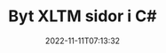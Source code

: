 ---
############################# Static ############################
layout: "auto-gen-merger"
date: 2022-11-11T07:13:32
draft: false
otherformats: pdf pps ppsx ppt pptx rtf tex vdx vsdm vsdx vssm vssx vstm vstx vsx vtx

############################# Head ############################
head_title: "Byt och byt ut XLTM sidor i C#"
head_description: "Byt och byt ut positioner på två sidor i en XLTM-fil i C# med hjälp av dokumentsammanslagnings-API."

############################# Header ############################
title: "Byt XLTM sidor i C#"
description: "Byt XLTM-sidor med några rader med .NET-kod."
bg_image: "https://cms.admin.containerize.com/templates/aspose/App_Themes/V3/images/bg/header1.png"
bg_overlay: false
button:
    enable: true
    icon: "fas fa-arrow-down"
    label: "Ladda ner gratis provversion"
    link: "https://downloads.groupdocs.com/merger/net"

############################# SubMenu ############################
submenu:
    enable: true

    left:
        img_alt: "GroupDocs.Merger for .NET"
        image: "https://cms.admin.containerize.com/templates/groupdocs/images/product-logos/90x90-noborder/groupdocs-merger-net.png"
        product: "GroupDocs.Merger"
        platform: ".NET"

    middle:
        button:

            # button loop
            - link: "https://apireference.groupdocs.com/merger/net"
              text: "API-referens"

            # button loop
            - link: "https://github.com/groupdocs-merger"
              text: "Kodexempel"

            # button loop
            - link: "https://products.groupdocs.app/merger/family"
              text: "Livedemos"

            # button loop
            - link: "https://purchase.groupdocs.com/pricing/merger/net"
              text: "Prissättning"

    right:
        link_download: "https://downloads.groupdocs.com/merger"
        link_learn: "https://docs.groupdocs.com/merger/net"
        link_buy: "https://purchase.groupdocs.com"

############################# About ############################
about:
    enable: true
    title: "Om GroupDocs.Merger for .NET API"
    content: |
        [GroupDocs.Merger for .NET](/sv/merger/net/) erbjuder en enkel lösning för att säkert sammanfoga och dela mellan ett brett utbud av dokumentformat inklusive PDF, Microsoft Office (Word, Excel, PowerPoint , OneNote), OpenDocument, HTML, bilder och många andra inom .NET-applikationer. Genom att bara lägga till några rader av koden kan du utföra flera dokumentoperationer som att flytta, ta bort, rotera, byta, extrahera eller ändra orienteringen på sidorna i dokumenten. Dokumentsammanslagnings-API:et stöder också förhandsgranskning av dokumentsidor som en bild för att analysera dokumentstrukturen, formateringen och innehållet på sidan.
        
        GroupDocs.Merger API är ett rätt val för företagslösningar som behöver funktioner för filbyte. Dessa API:er stöds väl på alla större operativsystem och plattformar inklusive .NET Framework, .NET Standard, .NET Core, Mono.

############################# Steps ############################
steps:
    enable: true
    title_left: "Byt XLTM filsidor i .NET"
    content_left: |
        [GroupDocs.Merger for .NET](/sv/merger/net/) gör det enkelt för C#-utvecklare att byta sida i en XLTM-fil genom att implementera några enkla steg .
        
        * Initiera **SwapOptions** för att ange sidnummer som ska bytas ut.
        * Skapa en ny instans av **Merger** och skicka källdokumentets sökväg som en konstruktorparameter.
        * Ring **SwapPages** och skicka **SwapOptions**-objektet.
        * Ring **Save** och ange sökvägen för att spara det resulterande dokumentet.

    title_right: "Systemkrav"
    content_right: |
        GroupDocs.Merger for .NET API:er stöds på alla större plattformar och operativsystem. Innan du kör koden nedan, se till att du har följande förutsättningar installerade på ditt system.

        * Operativsystem: Microsoft Windows, Linux, MacOS
        * Utvecklingsmiljöer: Visual Studio, Xamarin, MonoDevelop
        * Ramar: .NET Framework, .NET Standard, .NET Core, Mono
        * Ladda ner den senaste versionen av GroupDocs.Merger for .NET från [NuGet](https://www.nuget.org/packages/groupdocs.merger)
         
    code: |
     {{% merger/additional-styles %}}
     {{< merger/code-merger title="Hur man byter XLTM filsidor med hjälp av C# exempelkod">}}

        ```csharp    
        // Byt XLTM filsidor med GroupDocs.Merger API
        int pageNumber1 = 6;
        int pageNumber2 = 1;

        // Initiera SwapOptions-klassen för att ange sidnummer som ska bytas
        SwapOptions swapOptions = new SwapOptions(pageNumber2, pageNumber1);

        // Instantiera sammanslagning med indatadokumentet XLTM
        using (Merger merger = new Merger("input.xltm"))
          {
            // Anrop SwapPages-metoden och skicka SwapOptions-objektet till det
            merger.SwapPages(swapOptions);
    
            // Anrop Spara-metoden och skicka önskad filsökväg för att spara utdatadokumentet
            merger.Save("output.xltm");
          }
        ```
     {{< /merger/code-merger >}}

############################# Demos ############################
demos:
    enable: true
    title: "Livedemos - Byt ut XLTM filsidor online"
    content: |
       Byt XLTM filsidor just nu genom att besöka webbplatsen [GroupDocs.Merger Live Demos](https://products.groupdocs.app/splitter/swap-pages/xltm).
       Livedemon har följande fördelar.
        
############################# About Formats ############################
about_formats:
    enable: true

############################# More Formats ############################
more_formats:
    enable: true
    title: "Byt sidor med andra filformat"
    content: |
        .NET dokumenterar sammanslagning och split API för filformat och bilder. Byt några av de populära filformaten enligt nedan.

############################# Back to top ###############################
back_to_top:
    enable: true
---